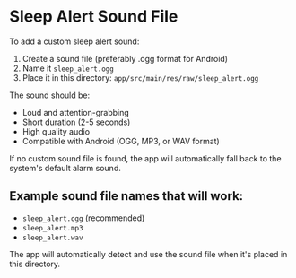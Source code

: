 # Sleep Alert Sound File

To add a custom sleep alert sound:

1. Create a sound file (preferably .ogg format for Android)
2. Name it `sleep_alert.ogg`
3. Place it in this directory: `app/src/main/res/raw/sleep_alert.ogg`

The sound should be:
- Loud and attention-grabbing
- Short duration (2-5 seconds)
- High quality audio
- Compatible with Android (OGG, MP3, or WAV format)

If no custom sound file is found, the app will automatically fall back to the system's default alarm sound.

## Example sound file names that will work:
- `sleep_alert.ogg` (recommended)
- `sleep_alert.mp3`
- `sleep_alert.wav`

The app will automatically detect and use the sound file when it's placed in this directory.


